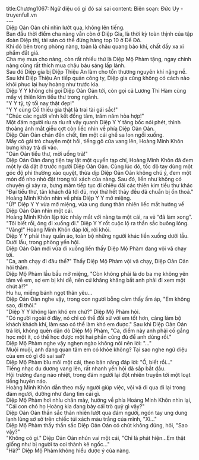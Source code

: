 title:Chương1067: Ngữ điệu có gì đó sai sai
content:
Biên soạn: Đức Uy - truyenfull.vn<br>---<br>Diệp Oản Oản chỉ nhìn lướt qua, không lên tiếng.<br>Ban đầu thời điểm cha nàng vẫn còn ở Diệp Gia, là thời kỳ toàn thịnh của tập đoàn Diệp thị, tài sản có thể đứng hàng top 10 ở Đế Đô.<br>Khi đó bên trong phòng nàng, toàn là châu quang bảo khí, chất đầy xa xỉ phẩm đắt giá.<br>Cha mẹ mua cho nàng, còn rất nhiều thứ là Diệp Mộ Phàm tặng, ngay chính nàng cũng rất thích mua châu báu sáng lấp lánh.<br>Sau đó Diệp gia bị Diệp Thiệu An làm cho tổn thương nguyên khí nặng nề. Sau khi Diệp Thiệu An tiếp quản công ty, Diệp gia cũng không có cách nào khôi phục lại huy hoàng như trước kia.<br>Diệp Y Y không chỉ gọi Diệp Oản Oản tới, còn gọi cả Lương Thi Hàm cùng mấy vị thiên kim tiểu thư trong ngành.<br>"Y Y tỷ, tỷ tối nay thật đẹp!"<br>"Y Y cùng Cố thiếu gia thật là trai tài gái sắc!"<br>"Chúc các người vĩnh kết đồng tâm, trăm năm hòa hợp!"<br>Một đám người ríu ra ríu rít vây quanh Diệp Y Y tâng bốc nói phét, thỉnh thoảng ánh mắt giễu cợt còn liếc nhìn về phía Diệp Oản Oản.<br>Diệp Oản Oản chán đến chết, tìm một cái ghế sa lon ngồi xuống.<br>Mấy cô gái trò chuyện một hồi, tiếng gõ cửa vang lên, Hoàng Minh Khôn bưng khay trà đi vào.<br>"Oản Oản tiểu thư, mời uống trà!"<br>Diệp Oản Oản đang tiện tay lật một quyển tạp chí, Hoàng Minh Khôn đã đem một ly đã đặt ở trước người Diệp Oản Oản. Cùng lúc đó, tốc độ tay dùng một góc độ phi thường xảo quyệt, thừa dịp Diệp Oản Oản không chú ý, đem một món đồ nho nhỏ đặt trong túi xách của nàng. Sau đó, liền như không có chuyện gì xảy ra, bưng mâm tiếp tục đi chiêu đãi các thiên kim tiểu thư khác<br>"Đại tiểu thư, tân khách đã tới đủ, mọi thứ hết thảy đều đã chuẩn bị ổn thoả." Hoàng Minh Khôn nhìn về phía Diệp Y Y mở miệng.<br>"Ừ!" Diệp Y Y vừa mở miệng, vừa ung dung thản nhiên liếc mắt hướng về Diệp Oản Oản nhìn một cái.<br>Hoàng Minh Khôn lập tức nháy mắt với nàng ta một cái, ra vẻ “đã làm xong”.<br>"Tôi biết rồi, ông đi xuống đi." Diệp Y Y rốt cuộc lộ ra thần sắc buông lỏng.<br>"Vâng!" Hoàng Minh Khôn đáp lời, rời khỏi.<br>Diệp Y Y phải thay quần áo, toàn bộ những người khác liền xuống dưới lầu.<br>Dưới lầu, trong phòng yến hội.<br>Diệp Oản Oản mới vừa đi xuống liền thấy Diệp Mộ Phàm đang vội vã chạy tới.<br>"Ca, anh chạy đi đâu thế?" Thấy Diệp Mộ Phàm vội vã chạy, Diệp Oản Oản hỏi thăm.<br>Diệp Mộ Phàm lầu bầu mở miệng, "Còn không phải là do ba mẹ không yên tâm về em, sợ em bị khi dễ, nên cứ khăng khăng bắt anh phải đi xem một chút à!?"<br>Hu hu, miếng bánh ngọt thân yêu…<br>Diệp Oản Oản nghe vậy, trong con ngươi bỗng cảm thấy ấm áp, "Em không sao, đi thôi."<br>"Diệp Y Y không làm khó em chứ?" Diệp Mộ Phàm hỏi.<br>"Có người ngoài ở đây, nó chỉ có thể đối xử với em tốt hơn, càng làm bộ khách khách khí, làm sao có thể làm khó em được." Sau khi Diệp Oản Oản trả lời, không quên dặn dò Diệp Mộ Phàm, "Ca, điểm này anh phải cố gắng học một ít, có thể học được một hai phần cũng đủ để anh dùng rồi."<br>Diệp Mộ Phàm nghe vậy nghẹn ngào không nói nên lời: "..."<br>Muội muội, anh đang quan tâm em có khỏe không? Tại sao nghe ngữ điệu của em có gì đó sai sai?<br>Diệp Mộ Phàm bĩu môi một cái, theo bản năng đáp lời: "Ồ, biết rồi..."<br>Tiếng nhạc du dương vang lên, rất nhanh yến hội đã sắp bắt đầu.<br>Hội trường đang náo nhiệt, trong đám người lại đột nhiên truyền tới một loạt tiếng huyên náo.<br>Hoàng Minh Khôn dẫn theo mấy người giúp việc, vội vã đi qua đi lại trong đám người, dường như đang tìm cái gì.<br>Diệp Mộ Phàm hơi nhíu chân mày, hướng về phía Hoàng Minh Khôn nhìn lại, "Cái con chó họ Hoàng kia đang bày cái trò quỷ gì vậy?"<br>Diệp Oản Oản thần sắc thản nhiên lướt qua đám người, ngón tay ung dung lạnh lùng sờ sờ trên chiếc túi xách màu trắng của mình, "Xì..."<br>Diệp Mộ Phàm thấy thần sắc Diệp Oản Oản có chút không đúng, hỏi, "Sao vậy?"<br>"Không có gì." Diệp Oản Oản nhún vai một cái, "Chỉ là phát hiện...Em thật giống như bị người ta coi thành kẻ ngốc..."<br>"Hả?" Diệp Mộ Phàm không hiểu được ý của nàng.